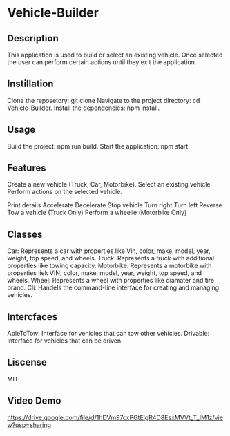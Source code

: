 # Vehicle-Builder 

## Description 
This application is used to build or select an existing vehicle. Once selected the user can perform certain actions until they exit the application. 

## Instillation 
Clone the reposetory: git clone <reposetory url> 
Navigate to the project directory: cd Vehicle-Builder.
Install the dependencies: npm install. 

## Usage 
Build the project: npm run build. 
Start the application: npm start. 

## Features 
Create a new vehicle (Truck, Car, Motorbike). 
Select an existing vehicle. 
Perform actions on the selected vehicle. 

Print details 
Accelerate 
Decelerate 
Stop vehicle 
Turn right 
Turn left 
Reverse 
Tow a vehicle (Truck Only) 
Perform a wheelie (Motorbike Only)

## Classes 
Car: Represents a car with properties like Vin, color, make, model, year, weight, top speed, and wheels. 
Truck: Represents a truck with additional properties like towing capacity. 
Motorbike: Represents a motorbike with properties liek VIN, color, make, model, year, weight, top speed, and wheels.
Wheel: Represents a wheel with properties like diamater and tire brand. 
Cli: Handels the command-line interface for creating and managing vehicles. 

## Intercfaces 
AbleToTow: Interface for vehicles that can tow other vehicles. 
Drivable: Interface for vehicles that can be driven. 

## Liscense 
MIT. 

## Video Demo
https://drive.google.com/file/d/1hDVm97cxPGtEigR4D8EsxMVVt_T_IM1z/view?usp=sharing 


